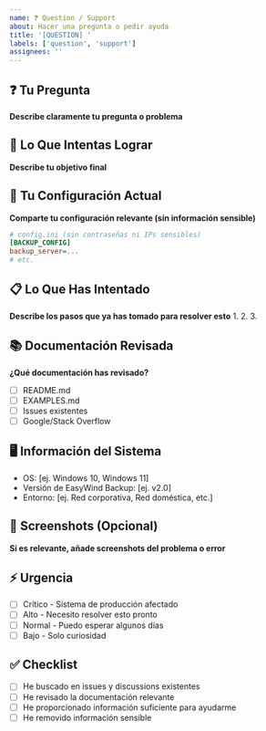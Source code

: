 ```yaml
---
name: ❓ Question / Support
about: Hacer una pregunta o pedir ayuda
title: '[QUESTION] '
labels: ['question', 'support']
assignees: ''
---
```


## ❓ Tu Pregunta
**Describe claramente tu pregunta o problema**

## 🎯 Lo Que Intentas Lograr
**Describe tu objetivo final**

## 🔧 Tu Configuración Actual
**Comparte tu configuración relevante (sin información sensible)**

```ini
# config.ini (sin contraseñas ni IPs sensibles)
[BACKUP_CONFIG]
backup_server=...
# etc.
```

## 📋 Lo Que Has Intentado
**Describe los pasos que ya has tomado para resolver esto**
1. 
2. 
3. 

## 📚 Documentación Revisada
**¿Qué documentación has revisado?**
- [ ] README.md
- [ ] EXAMPLES.md
- [ ] Issues existentes
- [ ] Google/Stack Overflow

## 🖥️ Información del Sistema
- OS: [ej. Windows 10, Windows 11]
- Versión de EasyWind Backup: [ej. v2.0]
- Entorno: [ej. Red corporativa, Red doméstica, etc.]

## 📸 Screenshots (Opcional)
**Si es relevante, añade screenshots del problema o error**

## ⚡ Urgencia
- [ ] Crítico - Sistema de producción afectado
- [ ] Alto - Necesito resolver esto pronto
- [ ] Normal - Puedo esperar algunos días
- [ ] Bajo - Solo curiosidad

## ✅ Checklist
- [ ] He buscado en issues y discussions existentes
- [ ] He revisado la documentación relevante
- [ ] He proporcionado información suficiente para ayudarme
- [ ] He removido información sensible
